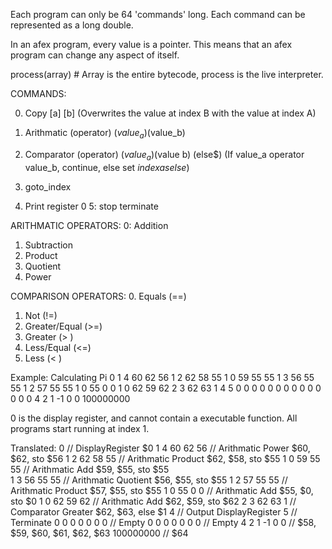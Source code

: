 Each program can only be 64 'commands' long. Each command can be represented as a long double. 

In an afex program, every value is a pointer. This means that an afex program can change any aspect of itself. 

process(array) # Array is the entire bytecode, process is the live interpreter. 

COMMANDS: 

0. Copy [a] [b] (Overwrites the value at index B with the value at index A)

1. Arithmatic (operator) ($value_a) ($value_b)
2. Comparator (operator) ($value_a) ($value b) (else$)
    (If value_a operator value_b, continue, else set $index as else$)
3. goto_index  
4. Print register 0
5: stop terminate


ARITHMATIC OPERATORS:
0: Addition
1. Subtraction
2. Product
3. Quotient
4. Power

COMPARISON OPERATORS:
0. Equals         (==)
1. Not            (!=)
2. Greater/Equal  (>=)
3. Greater        (> )
4. Less/Equal     (<=)
5. Less           (< )



Example: Calculating Pi
0 1 4 60 62 56 1 2 62 58 55 1 0 59 55 55 1 3 56 55 55 1 2 57 55 55 1 0 55 0 0 1 0 62 59 62 2 3 62 63 1 4 5 0 0 0 0 0 0 0 0 0 0 0 0 0 0 4 2 1 -1 0 0 100000000 

0 is the display register, and cannot contain a executable function. All programs start running at index 1. 

Translated: 
0               // DisplayRegister      $0
1 4 60 62 56    // Arithmatic Power     $60, $62, sto $56
1 2 62 58 55    // Arithmatic Product   $62, $58, sto $55
1 0 59 55 55    // Arithmatic Add       $59, $55, sto $55                
1 3 56 55 55    // Arithmatic Quotient  $56, $55, sto $55
1 2 57 55 55    // Arithmatic Product   $57, $55, sto $55
1 0 55 0 0      // Arithmatic Add       $55, $0,  sto $0
1 0 62 59 62    // Arithmatic Add       $62, $59, sto $62
2 3 62 63 1     // Comparator Greater   $62, $63, else $1
4               // Output DisplayRegister
5               // Terminate
0 0 0 0 0 0 0   // Empty
0 0 0 0 0 0 0   // Empty
4 2 1 -1 0 0    // $58, $59, $60, $61, $62, $63
100000000       // $64
